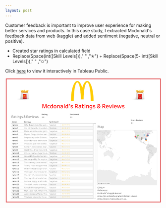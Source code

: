 ```yaml
---
layout: post
---
```

Customer feedback is important to improve user experience for making better services and products. 
In this case study, I extracted Mcdonald's feedback data from web (kaggle) and added sentiment (negative, neutral or positive).

- Created star ratings in calculated field
- Replace(Space(int([Skill Levels]))," " ,"✭") + Replace(Space(5- int([Skill Levels]))," " ,"✩")

Click [here](https://public.tableau.com/app/profile/csyoo) to view it interactively in Tableau Public.

![Image](https://raw.githubusercontent.com/xcarin/xcarin.github.io/refs/heads/main/images/ratings.png)
